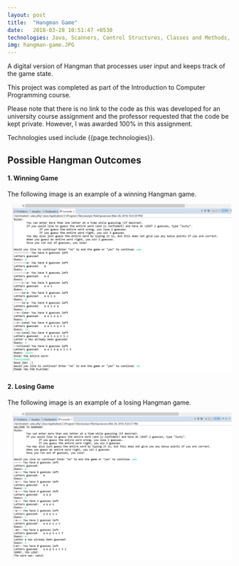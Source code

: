 ```yaml
---
layout: post
title:  "Hangman Game"
date:   2018-03-28 10:51:47 +0530
technologies: Java, Scanners, Control Structures, Classes and Methods, Arrays, Eclipse
img: hangman-game.JPG
---
```


A digital version of Hangman that processes user input and keeps track of the game state. 

This project was completed as part of the Introduction to Computer Programming course.

Please note that there is no link to the code as this was developed for an university course assignment and the professor requested that the code be kept private. However, I was awarded 100% in this assignment. 

Technologies used include {{page.technologies}}. 

## Possible Hangman Outcomes

#### 1. Winning Game
The following image is an example of a winning Hangman game.

<p float="center">
  <img src="../images/hangman-game/winning-game.png"/>
</p>

#### 2. Losing Game
The following image is an example of a losing Hangman game.

<p float="center">
  <img src="../images/hangman-game/losing-game.png"/>
</p>